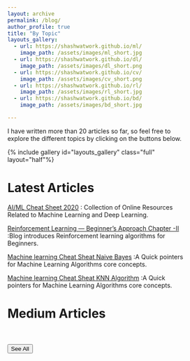```yaml
---
layout: archive
permalink: /blog/
author_profile: true
title: "By Topic"
layouts_gallery:
  - url: https://shashwatwork.github.io/ml/
    image_path: /assets/images/ml_short.jpg
  - url: https://shashwatwork.github.io/dl/
    image_path: /assets/images/dl_short.png
  - url: https://shashwatwork.github.io/cv/
    image_path: /assets/images/cv_short.png
  - url: https://shashwatwork.github.io/rl/
    image_path: /assets/images/rl_short.jpg
  - url: https://shashwatwork.github.io/bd/
    image_path: /assets/images/bd_short.jpg

---
```



<style>

  @import "compass/css3";

  /* Some vars */
  $background-color: hsl(50, 5, 97);
  $black: hsl(200, 40, 10);
  $white: $background-color;
  $base-font-size: 2.4em;
  $base-line-height: 1.5em;

  .ludwig {
  position: relative;
  padding-left: 1em;
  border-left: 0.2em solid lighten($black, 40%);
  font-family: 'Roboto', serif;
  font-size: $base-font-size;
  line-height: $base-line-height;
  font-weight: 100;
  &:before, &:after {
      content: '\201C';
      font-family: 'Sanchez';
      color: lighten($black, 40%);
   }
   &:after {
      content: '\201D';
   }
  }

.column {
  align-content:center;
  float: left;
  width: 50%;
  height: 100%;
}

.column_home {
  align-content:center;
  float: left;
  width: 20%;
  height: 100%;
}


.center_text {
  align-content:center;
  width: 50%;
  vertical-align: middle;
  text-align:justify;
  text-align-last: center;
}

#left-col {
  align-content:center;
  text-align: center;
}

/* Clear floats after the columns */
.row:after {
  content: "";
  display: table;
  clear: both;
}

* {
  box-sizing: border-box;
}

i {
  font-size: 0.4em;
}


#right-col {
  align-content:center;
  text-align: center;
}
</style>

I have written more than 20 articles so far, so feel free to explore the different topics by clicking on the buttons below.

{% include gallery id="layouts_gallery" class="full" layout="half"%}


# Latest Articles
[AI/ML Cheat Sheet 2020](https://shashwatwork.github.io/machinelearning/article_1) : Collection of Online Resources Related to Machine Learning and Deep Learning.
<br>

[Reinforcement Learning — Beginner’s Approach Chapter -II](https://medium.com/analytics-vidhya/reinforcement-learning-beginners-approach-chapter-ii-a72e415c57ca) :Blog introduces  Reinforcement learning algorithms for Beginners.
<br>

[Machine learning Cheat Sheat Naive Bayes](https://medium.com/analytics-vidhya/machine-learning-cheat-sheet-naive-bayes-56a8ea5bb610) :A Quick pointers for Machine Learning Algorithms core concepts.
<br>

[Machine learning Cheat Sheat KNN Algorithm](https://datasciencehub.medium.com/machine-learning-cheat-sheet-k-nearest-neighbors-algorithm-93462a66831) :A Quick pointers for Machine Learning Algorithms core concepts.

# Medium Articles
<br>

<div id="medium-widget"></div>
<script src="https://medium-widget.pixelpoint.io/widget.js"></script>
<script>MediumWidget.Init({renderTo: '#medium-widget', params: {"resource":"https://medium.com/@datasciencehub","postsPerLine":2,"limit":10,"picture":"big","fields":["description","author","claps","publishAt"],"ratio":"landscape"}})</script>


<br>

<input type="button" onclick="location.href='https://medium.com/@datasciencehub';" value="See All" />
<br>
